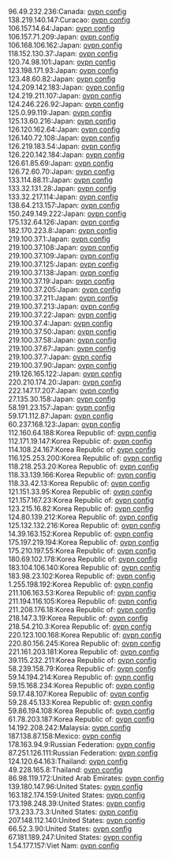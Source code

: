 96.49.232.236:Canada: [ovpn config](vpn/96_49_232_236.ovpn)  
138.219.140.147:Curacao: [ovpn config](vpn/138_219_140_147.ovpn)  
106.157.14.64:Japan: [ovpn config](vpn/106_157_14_64.ovpn)  
106.157.71.209:Japan: [ovpn config](vpn/106_157_71_209.ovpn)  
106.168.106.162:Japan: [ovpn config](vpn/106_168_106_162.ovpn)  
118.152.130.37:Japan: [ovpn config](vpn/118_152_130_37.ovpn)  
120.74.98.101:Japan: [ovpn config](vpn/120_74_98_101.ovpn)  
123.198.171.93:Japan: [ovpn config](vpn/123_198_171_93.ovpn)  
123.48.60.82:Japan: [ovpn config](vpn/123_48_60_82.ovpn)  
124.209.142.183:Japan: [ovpn config](vpn/124_209_142_183.ovpn)  
124.219.211.107:Japan: [ovpn config](vpn/124_219_211_107.ovpn)  
124.246.226.92:Japan: [ovpn config](vpn/124_246_226_92.ovpn)  
125.0.99.119:Japan: [ovpn config](vpn/125_0_99_119.ovpn)  
125.13.60.216:Japan: [ovpn config](vpn/125_13_60_216.ovpn)  
126.120.162.64:Japan: [ovpn config](vpn/126_120_162_64.ovpn)  
126.140.72.108:Japan: [ovpn config](vpn/126_140_72_108.ovpn)  
126.219.183.54:Japan: [ovpn config](vpn/126_219_183_54.ovpn)  
126.220.142.184:Japan: [ovpn config](vpn/126_220_142_184.ovpn)  
126.61.85.69:Japan: [ovpn config](vpn/126_61_85_69.ovpn)  
126.72.60.70:Japan: [ovpn config](vpn/126_72_60_70.ovpn)  
133.114.88.11:Japan: [ovpn config](vpn/133_114_88_11.ovpn)  
133.32.131.28:Japan: [ovpn config](vpn/133_32_131_28.ovpn)  
133.32.217.114:Japan: [ovpn config](vpn/133_32_217_114.ovpn)  
138.64.213.157:Japan: [ovpn config](vpn/138_64_213_157.ovpn)  
150.249.149.222:Japan: [ovpn config](vpn/150_249_149_222.ovpn)  
175.132.64.126:Japan: [ovpn config](vpn/175_132_64_126.ovpn)  
182.170.223.8:Japan: [ovpn config](vpn/182_170_223_8.ovpn)  
219.100.37.1:Japan: [ovpn config](vpn/219_100_37_1.ovpn)  
219.100.37.108:Japan: [ovpn config](vpn/219_100_37_108.ovpn)  
219.100.37.109:Japan: [ovpn config](vpn/219_100_37_109.ovpn)  
219.100.37.125:Japan: [ovpn config](vpn/219_100_37_125.ovpn)  
219.100.37.138:Japan: [ovpn config](vpn/219_100_37_138.ovpn)  
219.100.37.19:Japan: [ovpn config](vpn/219_100_37_19.ovpn)  
219.100.37.205:Japan: [ovpn config](vpn/219_100_37_205.ovpn)  
219.100.37.211:Japan: [ovpn config](vpn/219_100_37_211.ovpn)  
219.100.37.213:Japan: [ovpn config](vpn/219_100_37_213.ovpn)  
219.100.37.22:Japan: [ovpn config](vpn/219_100_37_22.ovpn)  
219.100.37.4:Japan: [ovpn config](vpn/219_100_37_4.ovpn)  
219.100.37.50:Japan: [ovpn config](vpn/219_100_37_50.ovpn)  
219.100.37.58:Japan: [ovpn config](vpn/219_100_37_58.ovpn)  
219.100.37.67:Japan: [ovpn config](vpn/219_100_37_67.ovpn)  
219.100.37.7:Japan: [ovpn config](vpn/219_100_37_7.ovpn)  
219.100.37.90:Japan: [ovpn config](vpn/219_100_37_90.ovpn)  
219.126.165.122:Japan: [ovpn config](vpn/219_126_165_122.ovpn)  
220.210.174.20:Japan: [ovpn config](vpn/220_210_174_20.ovpn)  
222.147.17.207:Japan: [ovpn config](vpn/222_147_17_207.ovpn)  
27.135.30.158:Japan: [ovpn config](vpn/27_135_30_158.ovpn)  
58.191.23.157:Japan: [ovpn config](vpn/58_191_23_157.ovpn)  
59.171.112.87:Japan: [ovpn config](vpn/59_171_112_87.ovpn)  
60.237.168.123:Japan: [ovpn config](vpn/60_237_168_123.ovpn)  
112.160.64.188:Korea Republic of: [ovpn config](vpn/112_160_64_188.ovpn)  
112.171.19.147:Korea Republic of: [ovpn config](vpn/112_171_19_147.ovpn)  
114.108.24.167:Korea Republic of: [ovpn config](vpn/114_108_24_167.ovpn)  
116.125.253.200:Korea Republic of: [ovpn config](vpn/116_125_253_200.ovpn)  
118.218.253.20:Korea Republic of: [ovpn config](vpn/118_218_253_20.ovpn)  
118.33.139.166:Korea Republic of: [ovpn config](vpn/118_33_139_166.ovpn)  
118.33.42.13:Korea Republic of: [ovpn config](vpn/118_33_42_13.ovpn)  
121.151.33.95:Korea Republic of: [ovpn config](vpn/121_151_33_95.ovpn)  
121.157.167.23:Korea Republic of: [ovpn config](vpn/121_157_167_23.ovpn)  
123.215.16.82:Korea Republic of: [ovpn config](vpn/123_215_16_82.ovpn)  
124.80.139.212:Korea Republic of: [ovpn config](vpn/124_80_139_212.ovpn)  
125.132.132.216:Korea Republic of: [ovpn config](vpn/125_132_132_216.ovpn)  
14.39.163.152:Korea Republic of: [ovpn config](vpn/14_39_163_152.ovpn)  
175.197.219.194:Korea Republic of: [ovpn config](vpn/175_197_219_194.ovpn)  
175.210.197.55:Korea Republic of: [ovpn config](vpn/175_210_197_55.ovpn)  
180.69.102.178:Korea Republic of: [ovpn config](vpn/180_69_102_178.ovpn)  
183.104.106.140:Korea Republic of: [ovpn config](vpn/183_104_106_140.ovpn)  
183.98.23.102:Korea Republic of: [ovpn config](vpn/183_98_23_102.ovpn)  
1.255.198.192:Korea Republic of: [ovpn config](vpn/1_255_198_192.ovpn)  
211.106.163.53:Korea Republic of: [ovpn config](vpn/211_106_163_53.ovpn)  
211.194.116.105:Korea Republic of: [ovpn config](vpn/211_194_116_105.ovpn)  
211.208.176.18:Korea Republic of: [ovpn config](vpn/211_208_176_18.ovpn)  
218.147.3.19:Korea Republic of: [ovpn config](vpn/218_147_3_19.ovpn)  
218.54.210.3:Korea Republic of: [ovpn config](vpn/218_54_210_3.ovpn)  
220.123.100.168:Korea Republic of: [ovpn config](vpn/220_123_100_168.ovpn)  
220.80.156.245:Korea Republic of: [ovpn config](vpn/220_80_156_245.ovpn)  
221.161.203.181:Korea Republic of: [ovpn config](vpn/221_161_203_181.ovpn)  
39.115.232.211:Korea Republic of: [ovpn config](vpn/39_115_232_211.ovpn)  
58.239.158.79:Korea Republic of: [ovpn config](vpn/58_239_158_79.ovpn)  
59.14.194.214:Korea Republic of: [ovpn config](vpn/59_14_194_214.ovpn)  
59.15.168.234:Korea Republic of: [ovpn config](vpn/59_15_168_234.ovpn)  
59.17.48.107:Korea Republic of: [ovpn config](vpn/59_17_48_107.ovpn)  
59.28.45.133:Korea Republic of: [ovpn config](vpn/59_28_45_133.ovpn)  
59.86.194.108:Korea Republic of: [ovpn config](vpn/59_86_194_108.ovpn)  
61.78.203.187:Korea Republic of: [ovpn config](vpn/61_78_203_187.ovpn)  
14.192.208.242:Malaysia: [ovpn config](vpn/14_192_208_242.ovpn)  
187.138.87.158:Mexico: [ovpn config](vpn/187_138_87_158.ovpn)  
178.163.94.9:Russian Federation: [ovpn config](vpn/178_163_94_9.ovpn)  
87.251.126.111:Russian Federation: [ovpn config](vpn/87_251_126_111.ovpn)  
124.120.64.163:Thailand: [ovpn config](vpn/124_120_64_163.ovpn)  
49.228.165.8:Thailand: [ovpn config](vpn/49_228_165_8.ovpn)  
86.98.119.172:United Arab Emirates: [ovpn config](vpn/86_98_119_172.ovpn)  
139.180.147.96:United States: [ovpn config](vpn/139_180_147_96.ovpn)  
163.182.174.159:United States: [ovpn config](vpn/163_182_174_159.ovpn)  
173.198.248.39:United States: [ovpn config](vpn/173_198_248_39.ovpn)  
173.233.73.3:United States: [ovpn config](vpn/173_233_73_3.ovpn)  
207.148.112.140:United States: [ovpn config](vpn/207_148_112_140.ovpn)  
66.52.3.90:United States: [ovpn config](vpn/66_52_3_90.ovpn)  
67.181.189.247:United States: [ovpn config](vpn/67_181_189_247.ovpn)  
1.54.177.157:Viet Nam: [ovpn config](vpn/1_54_177_157.ovpn)  
